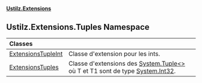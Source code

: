 #### [Ustilz.Extensions](index.md 'index')

## Ustilz.Extensions.Tuples Namespace

| Classes | |
| :--- | :--- |
| [ExtensionsTupleInt](Ustilz.Extensions.Tuples.ExtensionsTupleInt.md 'Ustilz.Extensions.Tuples.ExtensionsTupleInt') | Classe d'extension pour les ints. |
| [ExtensionsTuples](Ustilz.Extensions.Tuples.ExtensionsTuples.md 'Ustilz.Extensions.Tuples.ExtensionsTuples') | Classe d'extensions des [System.Tuple&lt;&gt;](https://docs.microsoft.com/en-us/dotnet/api/System.Tuple-2 'System.Tuple`2') où T et T1 sont de type [System.Int32](https://docs.microsoft.com/en-us/dotnet/api/System.Int32 'System.Int32'). |
